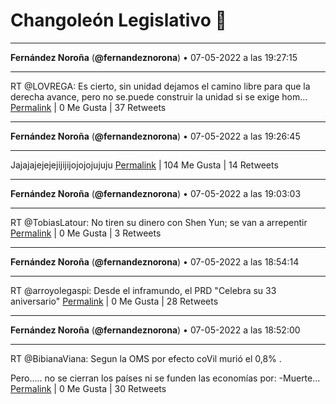 # Changoleón Legislativo 🙈
*****
**Fernández Noroña** (**@fernandeznorona**) • 07-05-2022 a las 19:27:15
*****
RT @LOVREGA: Es cierto, sin unidad dejamos el camino libre para que la derecha avance, pero no se.puede construir la unidad si se exige hom…
[Permalink](https://twitter.com/fernandeznorona/status/1523142459328507909) | 0 Me Gusta | 37 Retweets
*****
**Fernández Noroña** (**@fernandeznorona**) • 07-05-2022 a las 19:26:45
*****
Jajajajejejejijijijojojojujuju
[Permalink](https://twitter.com/fernandeznorona/status/1523142332249698304) | 104 Me Gusta | 14 Retweets
*****
**Fernández Noroña** (**@fernandeznorona**) • 07-05-2022 a las 19:03:03
*****
RT @TobiasLatour: No tiren su dinero con Shen Yun; se van a arrepentir
[Permalink](https://twitter.com/fernandeznorona/status/1523136370742804481) | 0 Me Gusta | 3 Retweets
*****
**Fernández Noroña** (**@fernandeznorona**) • 07-05-2022 a las 18:54:14
*****
RT @arroyolegaspi: Desde el inframundo, el PRD "Celebra su 33 aniversario"
[Permalink](https://twitter.com/fernandeznorona/status/1523134150655442945) | 0 Me Gusta | 28 Retweets
*****
**Fernández Noroña** (**@fernandeznorona**) • 07-05-2022 a las 18:52:00
*****
RT @BibianaViana: Segun la OMS por efecto coVil murió el 0,8% .


Pero..... no se cierran los países ni se funden las economías por:
-Muerte…
[Permalink](https://twitter.com/fernandeznorona/status/1523133587285250050) | 0 Me Gusta | 30 Retweets